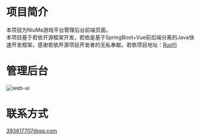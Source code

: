 # 项目简介
本项目为NiuMa游戏平台管理后台前端页面。\
本项目基于若依开源框架开发，若依是基于SpringBoot+Vue前后端分离的Java快速开发框架，感谢若依开源项目开发者的无私奉献。若依项目地址：[RuoYi](https://gitee.com/y_project/RuoYi)

# 管理后台
![web-ui](https://gitee.com/friedrich-hegel/data/raw/master/web-ui.png)


# 联系方式
393817707@qq.com